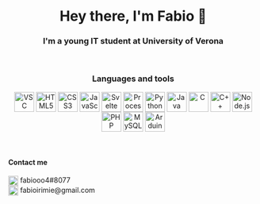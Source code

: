 <h1 align='center'>Hey there, I'm Fabio 👋</h1>
<h3 align='center'>I'm a young IT student at University of Verona</h3>
<br>

<h3 align='center'>Languages and tools</h3>

<div align='center'>
  <img align="center" alt="VSC" width="40px" src="https://cdn.jsdelivr.net/gh/devicons/devicon/icons/vscode/vscode-original.svg" />

  <img align="center" alt="HTML5" width="40px" src="https://cdn.jsdelivr.net/gh/devicons/devicon/icons/html5/html5-original.svg" />

  <img align="center" alt="CSS3" width="40px" src="https://cdn.jsdelivr.net/gh/devicons/devicon/icons/css3/css3-original.svg" />

  <img align="center" alt="JavaScript" width="40px" src="https://cdn.jsdelivr.net/gh/devicons/devicon/icons/javascript/javascript-original.svg" />
  
  <img align="center" alt="Svelte" width="40px" src="https://cdn.jsdelivr.net/gh/devicons/devicon/icons/svelte/svelte-original.svg" />

  <img align="center" alt="Processing" width="40px" src="https://cdn.jsdelivr.net/gh/devicons/devicon/icons/processing/processing-original.svg" />

  <img align="center" alt="Python" width="40px" src="https://cdn.jsdelivr.net/gh/devicons/devicon/icons/python/python-original.svg" />

  <img align="center" alt="Java" width="40px" src="https://cdn.jsdelivr.net/gh/devicons/devicon/icons/java/java-original.svg" />

  <img align="center" alt="C" width="40px" src="https://cdn.jsdelivr.net/gh/devicons/devicon/icons/c/c-original.svg" />

  <img align="center" alt="C++" width="40px" src="https://cdn.jsdelivr.net/gh/devicons/devicon/icons/cplusplus/cplusplus-original.svg" />

  <img align="center" alt="Node.js" width="40px" src="https://cdn.jsdelivr.net/gh/devicons/devicon/icons/nodejs/nodejs-original.svg" />

  <img align="center" alt="PHP" width="40px" src="https://cdn.jsdelivr.net/gh/devicons/devicon/icons/php/php-plain.svg" />

  <img align="center" alt="MySQL" width="40px" src="https://cdn.jsdelivr.net/gh/devicons/devicon/icons/mysql/mysql-original.svg" />

  <img align="center" alt="Arduino" width="40px" src="https://cdn.jsdelivr.net/gh/devicons/devicon/icons/arduino/arduino-original.svg" /> 

</div>

<br>
<br>
<h4 align='left'>Contact me</h4>
<div>
  <div align='justify'>
    <img align='center' width="20px" src="https://cdn.jsdelivr.net/npm/simple-icons@v8/icons/discord.svg" />  fabiooo4#8077
  </div>

  <div align='justify'>
    <img align='center' width="20px" src="https://cdn.jsdelivr.net/npm/simple-icons@v8/icons/gmail.svg" />  fabioirimie@gmail.com
  </div>
</div>
